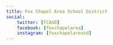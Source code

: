 ```yaml
---
title: Fox Chapel Area School District
social:
    twitter: [FCASD]
    facebook: [foxchapelarea]
    instagram: [foxchapelareasd]
---
```

